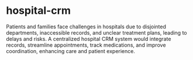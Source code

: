 # hospital-crm
Patients and families face challenges in hospitals due to disjointed departments, inaccessible records, and unclear treatment plans, leading to delays and risks. A centralized hospital CRM system would integrate records, streamline appointments, track medications, and improve coordination, enhancing care and patient experience.
